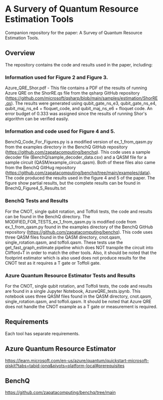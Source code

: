# A Survery of Quantum Resource Estimation Tools

Companion repository for the paper: A Survey of Quantum Resource Estimation Tools.

## Overview

The repository contains the code and results used in the paper, including:

### Information used for Figure 2 and Figure 3.
Azure_QRE_Shor.pdf - This file contains a PDF of the results of running Azure QRE on the ShorRE.qs file from the qsharp GitHub repository (https://github.com/microsoft/qsharp/blob/main/samples/estimation/ShorRE.qs). The results were generated using qubit_gate_ns_e3, qubit_gate_ns_e4, qubit_maj_ns_e4 + floquet_code, and qubit_maj_ns_e6 + floquet code. An error budget of 0.333 was assigned since the results of running Shor's algorithm can be verified easily.

### Information and code used for Figure 4 and 5.
BenchQ_Code_For_Figures.py is a modified version of ex_1_from_qasm.py from the examples directory in the BenchQ GitHub repository (https://github.com/zapatacomputing/benchq). This code uses a sample decoder file (BenchQ/sample_decoder_data.csv) and a QASM file for a sample circuit (QASM/example_circuit.qasm). Both of these files also came from the BenchQ GitHug repository (https://github.com/zapatacomputing/benchq/tree/main/examples/data). The code produced the results used in the figure 4 and 5 of the paper. The figure show partial results, but the complete results can be found in BnechQ_Figure4_5_Results.txt

### BenchQ Tests and Results
For the CNOT, single qubit rotation, and Toffoli tests, the code and results can be found in the BenchQ directory. The MODIFIED_FOR_TESTS_ex_1_from_qasm.py is modified code from ex_1_from_qasm.py found in the examples directory of the BenchQ GitHub repository (https://github.com/zapatacomputing/benchq). This code uses three QASM files found in the QASM directory, cnot.qasm, single_rotation.qasm, and toffoli.qasm. These tests use the get_fast_graph_estimate pipeline which does NOT transpile the circuit into Clifford+T in order to match the other tools. Also, it should be noted that the footprint estimator which is also used does not produce results for the CNOT test as it requires a T gate or Toffoli gate.

### Azure Quantum Resource Estimator Tests and Results
For the CNOT, single qubit rotation, and Toffoli tests, the code and results are found in a single Jupyter Notebook, AzureQRE_tests.ipynb. This notebook uses three QASM files found in the QASM directory, cnot.qasm, single_rotation.qasm, and toffoli.qasm. It should be noted that Azure QRE does not handle the CNOT example as a T gate or measurement is required.


## Requirements

Each tool has separate requirements.


## Azure Quantum Resource Estimator
https://learn.microsoft.com/en-us/azure/quantum/quickstart-microsoft-qiskit?tabs=tabid-ionq&pivots=platform-local#prerequisites

## BenchQ
https://github.com/zapatacomputing/benchq/tree/main
